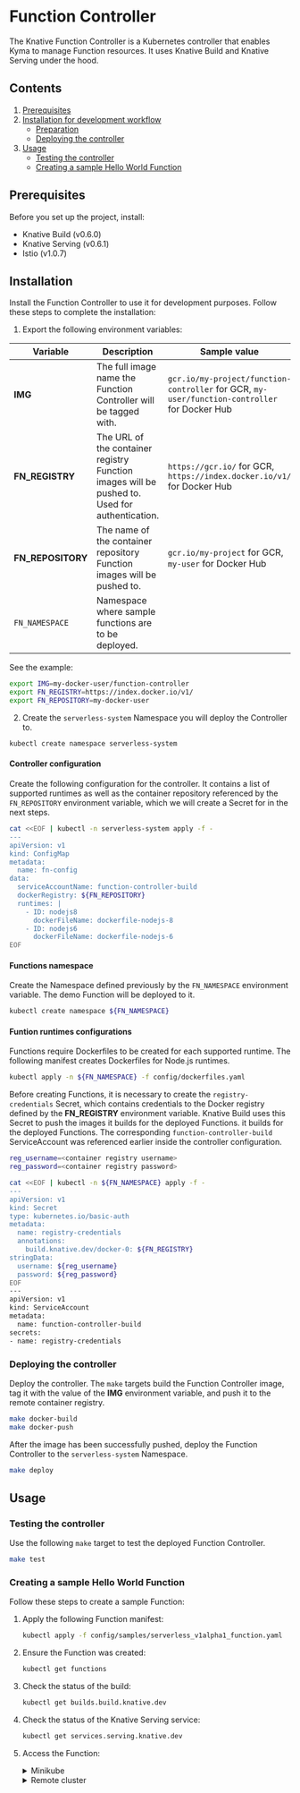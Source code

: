 # Function Controller

The Knative Function Controller is a Kubernetes controller that enables Kyma to manage Function resources. It uses
Knative Build and Knative Serving under the hood.

## Contents

1. [Prerequisites](#prerequisites)
2. [Installation for development workflow](#installation-for-development-workflow)
   * [Preparation](#preparation)
   * [Deploying the controller](#deploying-the-controller)
3. [Usage](#usage)
   * [Testing the controller](#testing-the-controller)
   * [Creating a sample Hello World Function](#creating-a-sample-hello-world-function)

## Prerequisites
Before you set up the project, install:
- Knative Build (v0.6.0)
- Knative Serving (v0.6.1)
- Istio (v1.0.7)

## Installation


Install the Function Controller to use it for development purposes. Follow these steps to complete the installation:


1. Export the following environment variables:

| Variable        | Description | Sample value|
| --------------- | ----------- |--------------|
| **IMG**   | The full image name the Function Controller will be tagged with.  | `gcr.io/my-project/function-controller` for GCR, `my-user/function-controller` for Docker Hub |
| **FN_REGISTRY**   | The URL of the container registry Function images will be pushed to. Used for authentication. | `https://gcr.io/` for GCR, `https://index.docker.io/v1/` for Docker Hub |
| **FN_REPOSITORY** | The name of the container repository Function images will be pushed to.  |`gcr.io/my-project` for GCR, `my-user` for Docker Hub|
| `FN_NAMESPACE`  | Namespace where sample functions are to be deployed. |

See the example:

```bash
export IMG=my-docker-user/function-controller
export FN_REGISTRY=https://index.docker.io/v1/
export FN_REPOSITORY=my-docker-user
```


2. Create the `serverless-system` Namespace you will deploy the Controller to.

```bash
kubectl create namespace serverless-system
```

#### Controller configuration

Create the following configuration for the controller. It contains a list of supported runtimes as well as the container
repository referenced by the `FN_REPOSITORY` environment variable, which we will create a Secret for in the next steps.

```bash
cat <<EOF | kubectl -n serverless-system apply -f -
---
apiVersion: v1
kind: ConfigMap
metadata:
  name: fn-config
data:
  serviceAccountName: function-controller-build
  dockerRegistry: ${FN_REPOSITORY}
  runtimes: |
    - ID: nodejs8
      dockerFileName: dockerfile-nodejs-8
    - ID: nodejs6
      dockerFileName: dockerfile-nodejs-6
EOF
```

#### Functions namespace

Create the Namespace defined previously by the `FN_NAMESPACE` environment variable. The demo Function will be deployed
to it.

```bash
kubectl create namespace ${FN_NAMESPACE}
```

#### Funtion runtimes configurations

Functions require Dockerfiles to be created for each supported runtime. The following manifest creates Dockerfiles for
Node.js runtimes.

```bash
kubectl apply -n ${FN_NAMESPACE} -f config/dockerfiles.yaml
```


Before creating Functions, it is necessary to create the `registry-credentials` Secret, which contains credentials to
the Docker registry defined by the **FN_REGISTRY** environment variable. Knative Build uses this Secret to push the images it builds for the deployed Functions.
it builds for the deployed Functions. The corresponding `function-controller-build` ServiceAccount was referenced
earlier inside the controller configuration.

```bash
reg_username=<container registry username>
reg_password=<container registry password>

cat <<EOF | kubectl -n ${FN_NAMESPACE} apply -f -
---
apiVersion: v1
kind: Secret
type: kubernetes.io/basic-auth
metadata:
  name: registry-credentials
  annotations:
    build.knative.dev/docker-0: ${FN_REGISTRY}
stringData:
  username: ${reg_username}
  password: ${reg_password}
EOF
---
apiVersion: v1
kind: ServiceAccount
metadata:
  name: function-controller-build
secrets:
- name: registry-credentials
```

### Deploying the controller

Deploy the controller. The `make` targets build the Function Controller image, tag it with the value of the **IMG** environment variable, and push it to the remote container registry.

```bash
make docker-build
make docker-push
```

After the image has been successfully pushed, deploy the Function Controller to the `serverless-system` Namespace.

```bash
make deploy
```

## Usage

### Testing the controller

Use the following `make` target to test the deployed Function Controller.

```bash
make test
```

### Creating a sample Hello World Function
Follow these steps to create a sample Function:

1. Apply the following Function manifest:

    ```bash
    kubectl apply -f config/samples/serverless_v1alpha1_function.yaml
    ```

2. Ensure the Function was created:

    ```bash
    kubectl get functions
    ```

3. Check the status of the build:

    ```bash
    kubectl get builds.build.knative.dev
    ```

4. Check the status of the Knative Serving service:

    ```bash
    kubectl get services.serving.knative.dev
    ```

5. Access the Function:
    <div tabs name="installation">
      <details>
      <summary>
      Minikube
      </summary>

      ```bash
       FN_DOMAIN="$(kubectl get ksvc demo --output 'jsonpath={.status.domain}')"
       FN_PORT="$(kubectl get svc istio-ingressgateway -n istio-system --output 'jsonpath={.spec.ports[? 
       (@.port==80)].nodePort}')"
       curl -v -H "Host: ${FN_DOMAIN}" http://$(minikube ip):${FN_PORT}
      ```
     </details>
     <details>
     <summary>
     Remote cluster
     </summary>

     ```bash
      FN_DOMAIN="$(kubectl get ksvc demo --output 'jsonpath={.status.domain}')"
      curl -kD- "https://${FN_DOMAIN}"
     ```
      </details>
    </div>
